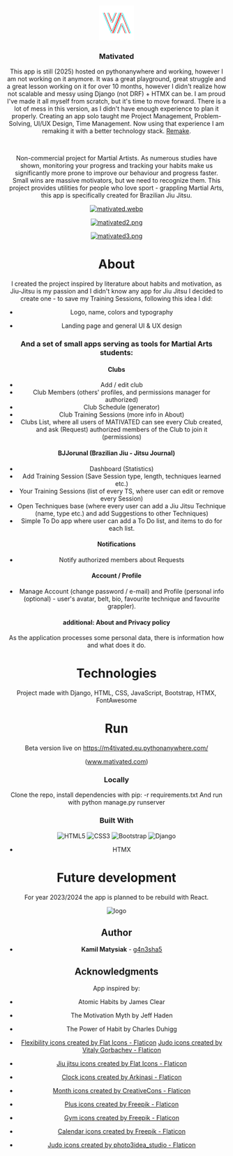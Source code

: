 
<br />
<div align="center">
  <a href="https://github.com/g4n3sha5/MatiVAted">
    <img src="staticfiles/main/img/logo-removebg.png" alt="Logo" width="80" height="80">
  </a>

  
<h3 align="center">Mativated</h3>


This app is still (2025) hosted on pythonanywhere and working, however I am not working on it anymore.
It was a great playground, great struggle and a great lesson working on it for over 10 months, however I didn't realize how not scalable and messy using Django (not DRF) + HTMX can be.
I am proud I've made it all myself from scratch, but it's time to move forward. There is a lot of mess in this version, as I didn't have enough experience to plan it properly. 
Creating an app solo taught me Project Management, Problem-Solving, UI/UX Design, Time Management. 
Now using that experience I am remaking it with a better technology stack. [Remake](https://github.com/g4n3sha5/mativated-monorepo).


  
<br/>
  <p align="center">
Non-commercial project for Martial Artists.
  As numerous studies have shown, monitoring your progress and tracking your habits make us significantly more prone to improve our behaviour and progress faster. Small wins are massive motivators, but we need to recognize them. This project provides utilities for people who love sport - grappling Martial Arts, this app is specifically created for Brazilian Jiu Jitsu.
  </p>



[![mativated.webp](https://i.postimg.cc/L5BGP8mP/mativated.webp)](https://postimg.cc/y3xf4Bg6)

[![mativated2.png](https://i.postimg.cc/1tgFCvXR/mativated2.png)](https://postimg.cc/Vr855BX2)

[![mativated3.png](https://i.postimg.cc/MK17J3Dv/mativated3.png)](https://postimg.cc/svDQpcbr)


# About
I created the project inspired by literature about habits and motivation, as Jiu-Jitsu is my passion and I didn't know any app for Jiu Jitsu I decided to create one - to save my Training Sessions, following this idea I did:

- Logo, name, colors and typography

- Landing page and general UI & UX design 

### And a set of small apps serving as tools for Martial Arts students:
#### Clubs
- Add / edit club
- Club Members (others' profiles, and permissions manager for authorized)
- Club Schedule (generator)
- Club Training Sessions (more info in About)
- Clubs List, where all users of MATIVATED can see every Club created, and ask (Request) authorized members of the Club to join it (permissions)

#### BJJorunal (Brazilian Jiu - Jitsu Journal)
- Dashboard (Statistics)
- Add Training Session (Save Session type, length, techniques learned etc.)
- Your Training Sessions (list of every TS, where user can edit or remove every Session)
- Open Techniques base (where every user can add a Jiu Jitsu Technique (name, type etc.) and add Suggestions to other Techniques)
- Simple To Do app where user can add a To Do list, and items to do for each list.

#### Notifications
- Notify authorized members about Requests 

#### Account / Profile
- Manage Account (change password / e-mail) and Profile (personal info (optional) - user's avatar, belt, bio, favourite technique and favourite grappler).

#### additional: About and Privacy policy
As the application processes some personal data, there is information how and what does it do.

# Technologies
Project made with Django, HTML, CSS, JavaScript, Bootstrap, HTMX, FontAwesome

# Run
Beta version live on https://m4tivated.eu.pythonanywhere.com/

(www.mativated.com)

### Locally
Clone the repo, install dependencies with 
  pip: -r requirements.txt
And run with 
  python manage.py runserver



### Built With
![HTML5](https://img.shields.io/badge/html5-%23E34F26.svg?style=for-the-badge&logo=html5&logoColor=white)
![CSS3](https://img.shields.io/badge/css3-%231572B6.svg?style=for-the-badge&logo=css3&logoColor=white)
![Bootstrap](https://img.shields.io/badge/bootstrap-%238511FA.svg?style=for-the-badge&logo=bootstrap&logoColor=white)
![Django](https://img.shields.io/badge/django-%23092E20.svg?style=for-the-badge&logo=django&logoColor=white)
+ HTMX

# Future development
For year 2023/2024 the app is planned to be rebuild with React.

![logo](https://user-images.githubusercontent.com/116462435/227205699-fc9fae9f-02a4-4240-b9c3-9eccc002573f.png)


## Author

* **Kamil Matysiak** - [g4n3sha5](https://github.com/g4n3sha5)


## Acknowledgments
App inspired by:
* Atomic Habits by James Clear
* The Motivation Myth by Jeff Haden
* The Power of Habit by Charles Duhigg


* <a href="https://www.flaticon.com/free-icons/flexibility" title="flexibility icons">Flexibility icons created by Flat Icons - Flaticon</a>
<a href="https://www.flaticon.com/free-icons/judo" title="judo icons">Judo icons created by Vitaly Gorbachev - Flaticon</a>
* <a href="https://www.flaticon.com/free-icons/jiu-jitsu" title="jiu jitsu icons">Jiu jitsu icons created by Flat Icons - Flaticon</a>
* <a href="https://www.flaticon.com/free-icons/clock" title="clock icons">Clock icons created by Arkinasi - Flaticon</a>
* <a href="https://www.flaticon.com/free-icons/month" title="month icons">Month icons created by CreativeCons - Flaticon</a>
* <a href="https://www.flaticon.com/free-icons/plus" title="plus icons">Plus icons created by Freepik - Flaticon</a>
* <a href="https://www.flaticon.com/free-icons/gym" title="gym icons">Gym icons created by Freepik - Flaticon</a>
* <a href="https://www.flaticon.com/free-icons/calendar" title="calendar icons">Calendar icons created by Freepik - Flaticon</a>
* <a href="https://www.flaticon.com/free-icons/judo" title="judo icons">Judo icons created by photo3idea_studio - Flaticon</a>
